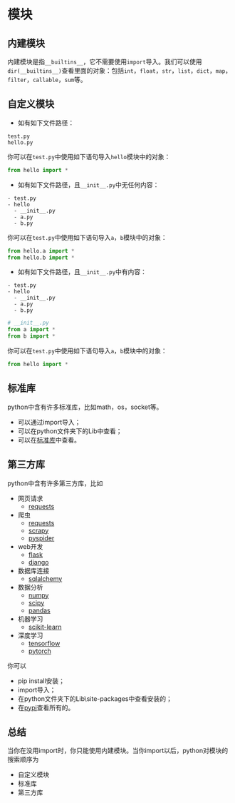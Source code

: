 # 模块

## 内建模块

内建模块是指`__builtins__`，它不需要使用`import`导入。我们可以使用`dir(__builtins__)`查看里面的对象：包括`int`，`float`，`str`，`list`，`dict`，`map`，`filter`，`callable`，`sum`等。

## 自定义模块

- 如有如下文件路径：

```
test.py
hello.py
```

你可以在`test.py`中使用如下语句导入`hello`模块中的对象：

```python
from hello import *
```

- 如有如下文件路径，且`__init__.py`中无任何内容：

```
- test.py
- hello
  - __init__.py
  - a.py
  - b.py
```

你可以在`test.py`中使用如下语句导入`a`，`b`模块中的对象：

```python
from hello.a import *
from hello.b import *
```

- 如有如下文件路径，且`__init__.py`中有内容：

```
- test.py
- hello
  - __init__.py
  - a.py
  - b.py
```

```python
# __init__.py
from a import *
from b import *
```

你可以在`test.py`中使用如下语句导入`a`，`b`模块中的对象：

```python
from hello import *
```

## 标准库

python中含有许多标准库，比如math，os，socket等。

- 可以通过import导入；
- 可以在python文件夹下的Lib中查看；
- 可以在[标准库](https://docs.python.org/2/library/index.html)中查看。

## 第三方库

python中含有许多第三方库，比如

- 网页请求
  - [requests](https://github.com/requests/requests)
- 爬虫
  - [requests](https://github.com/requests/requests)
  - [scrapy](https://github.com/scrapy/scrapy)
  - [pyspider](https://github.com/binux/pyspider)
- web开发
  - [flask](https://github.com/pallets/flask)
  - [django](https://github.com/django/django)
- 数据库连接
  - [sqlalchemy](https://github.com/zzzeek/sqlalchemy)
- 数据分析
  - [numpy](https://github.com/numpy/numpy)
  - [scipy](https://github.com/scipy/scipy)
  - [pandas](https://github.com/pandas-dev/pandas)
- 机器学习
  - [scikit-learn](https://github.com/scikit-learn/scikit-learn)
- 深度学习
  - [tensorflow](https://github.com/tensorflow/tensorflow)
  - [pytorch](https://github.com/pytorch/pytorch)
  
你可以

- pip install安装；
- import导入；
- 在python文件夹下的Lib\site-packages中查看安装的；
- 在[pypi](https://pypi.python.org/pypi)查看所有的。

## 总结

当你在没用import时，你只能使用内建模块。当你import以后，python对模块的搜索顺序为

- 自定义模块
- 标准库
- 第三方库